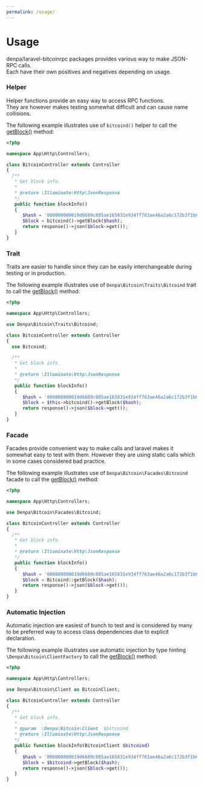 ```yaml
---
permalink: /usage/
---
```


Usage
======================
denpa/laravel-bitcoinrpc packages provides various way to make JSON-RPC calls.  
Each have their own positives and negatives depending on usage.

### Helper
Helper functions provide an easy way to access RPC functions.  
They are however makes testing somewhat difficult and can cause name collisions.

The following example illustrates use of `bitcoind()` helper to call the [getBlock()](https://bitcoin.org/en/developer-reference#getblock) method:
```php
<?php

namespace App\Http\Controllers;

class BitcoinController extends Controller
{
  /**
   * Get block info.
   *
   * @return \Illuminate\Http\JsonResponse
   */
   public function blockInfo()
   {
      $hash = '000000000019d6689c085ae165831e934ff763ae46a2a6c172b3f1b60a8ce26f';
      $block = bitcoind()->getBlock($hash);
      return response()->json($block->get());
   }
}
```

### Trait
Traits are easier to handle since they can be easily interchangeable during testing or in production.

The following example illustrates use of `Denpa\Bitcoin\Traits\Bitcoind` trait to call the [getBlock()](https://bitcoin.org/en/developer-reference#getblock) method:
```php
<?php

namespace App\Http\Controllers;

use Denpa\Bitcoin\Traits\Bitcoind;

class BitcoinController extends Controller
{
  use Bitcoind;

  /**
   * Get block info.
   *
   * @return \Illuminate\Http\JsonResponse
   */
   public function blockInfo()
   {
      $hash = '000000000019d6689c085ae165831e934ff763ae46a2a6c172b3f1b60a8ce26f';
      $block = $this->bitcoind()->getBlock($hash);
      return response()->json($block->get());
   }
}
```

### Facade
Facades provide convenient way to make calls and laravel makes it somewhat easy to test with them.
However they are using static calls which in some cases considered bad practice.

The following example illustrates use of `Denpa\Bitcoin\Facades\Bitcoind` facade to call the [getBlock()](https://bitcoin.org/en/developer-reference#getblock) method:
```php
<?php

namespace App\Http\Controllers;

use Denpa\Bitcoin\Facades\Bitcoind;

class BitcoinController extends Controller
{
  /**
   * Get block info.
   *
   * @return \Illuminate\Http\JsonResponse
   */
   public function blockInfo()
   {
      $hash = '000000000019d6689c085ae165831e934ff763ae46a2a6c172b3f1b60a8ce26f';
      $block = Bitcoind::getBlock($hash);
      return response()->json($block->get());
   }
}
```

### Automatic Injection
Automatic injection are easiest of bunch to test and is considered by many to be preferred way to access class dependencies due to explicit declaration.

The following example illustrates use automatic injection by type hinting `\Denpa\Bitcoin\ClientFactory` to call the [getBlock()](https://bitcoin.org/en/developer-reference#getblock) method:
```php
<?php

namespace App\Http\Controllers;

use Denpa\Bitcoin\Client as BitcoinClient;

class BitcoinController extends Controller
{
  /**
   * Get block info.
   *
   * @param  \Denpa\Bitcoin\Client  $bitcoind
   * @return \Illuminate\Http\JsonResponse
   */
   public function blockInfo(BitcoinClient $bitcoind)
   {
      $hash = '000000000019d6689c085ae165831e934ff763ae46a2a6c172b3f1b60a8ce26f';
      $block = $bitcoind->getBlock($hash);
      return response()->json($block->get());
   }
}
```
